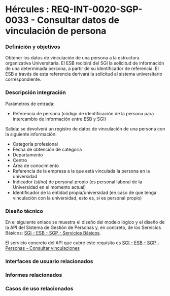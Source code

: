 # Hércules : REQ\-INT\-0020\-SGP\-0033 \- Consultar datos de vinculación de persona







### Definición y objetivos

Obtener los datos de vinculación de una persona a la estructura organizativa Universitaria. El ESB recibirá del SGI la solicitud de información de una determinada persona, a partir de su identificador de referencia. El ESB a través de esta referencia derivará la solicitud al sistema universitario correspondiente.

  








### Descripción integración

Parámetros de entrada:

* Referencia de persona (código de identificación de la persona para intercambio de información entre ESB y SGI)

Salida: se devolverá un registro de datos de vinculación de una persona con la siguiente información:

* Categoría profesional
* Fecha de obtención de categoría
* Departamento
* Centro
* Área de conocimiento
* Referencia de la empresa a la que está vinculada la persona en la universidad
* Indicador (sí/no) de personal propio (es personal laboral de la Universidad en el momento actual)
* Identificador de la entidad propia/universidad (en caso de que tenga vinculación con la universidad, esto es, si es personal propio)

### Diseño técnico

En el siguiente enlace se muestra el diseño del modelo lógico y el diseño de la API del Sistema de Gestión de Personas y, en concreto, de los Servicios Básicos: [SGI \- ESB \- SGP \- Servicios Básicos](/hercules/sgi-sistema-de-gestion-de-investigacion/diseno/componentes/sgi-esb/sgi-esb-sgp/sgi-esb-sgp-servicios-basicos/index.md "/hercules/sgi-sistema-de-gestion-de-investigacion/diseno/componentes/sgi-esb/sgi-esb-sgp/sgi-esb-sgp-servicios-basicos/index.md").

El servicio concreto del API que cubre este requisito es [SGI \- ESB \- SGP \- Personas \- Consultar vinculaciones](/hercules/sgi-sistema-de-gestion-de-investigacion/diseno/componentes/sgi-esb/sgi-esb-sgp/sgi-esb-sgp-servicios-basicos/sgi-esb-sgp-personas-consultar-vinculaciones.md "/hercules/sgi-sistema-de-gestion-de-investigacion/diseno/componentes/sgi-esb/sgi-esb-sgp/sgi-esb-sgp-servicios-basicos/sgi-esb-sgp-personas-consultar-vinculaciones.md")

  








### Interfaces de usuario relacionados







### Informes relacionados







### Casos de uso relacionados









